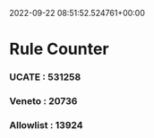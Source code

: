 2022-09-22 08:51:52.524761+00:00
# Rule Counter 
 ### UCATE : 531258

 ### Veneto : 20736

 ### Allowlist : 13924